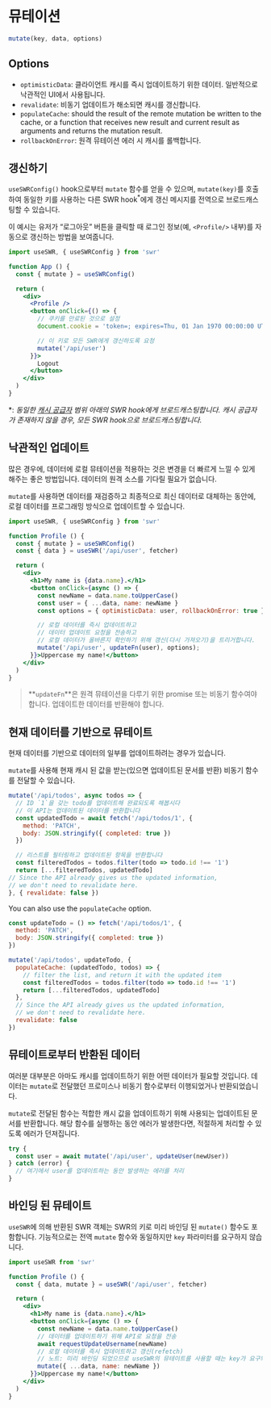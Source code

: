 # 뮤테이션

```js
mutate(key, data, options)
```

## Options

- `optimisticData`: 클라이언트 캐시를 즉시 업데이트하기 위한 데이터. 일반적으로 낙관적인 UI에서 사용됩니다.
- `revalidate`: 비동기 업데이트가 해소되면 캐시를 갱신합니다.
- `populateCache`: should the result of the remote mutation be written to the cache, or a function that receives new result and current result as arguments and returns the mutation result.
- `rollbackOnError`: 원격 뮤테이션 에러 시 캐시를 롤백합니다.

## 갱신하기

`useSWRConfig()` hook으로부터 `mutate` 함수를 얻을 수 있으며, `mutate(key)`를 호출하여
동일한 키를 사용하는 다른 SWR hook<sup>*</sup>에게 갱신 메시지를 전역으로 브로드캐스팅할 수 있습니다.

이 예시는 유저가 “로그아웃” 버튼을 클릭할 때 로그인 정보(예, `<Profile/>` 내부)를 자동으로 갱신하는
방법을 보여줍니다.

```jsx
import useSWR, { useSWRConfig } from 'swr'

function App () {
  const { mutate } = useSWRConfig()

  return (
    <div>
      <Profile />
      <button onClick={() => {
        // 쿠키를 만료된 것으로 설정
        document.cookie = 'token=; expires=Thu, 01 Jan 1970 00:00:00 UTC; path=/;'

        // 이 키로 모든 SWR에게 갱신하도록 요청
        mutate('/api/user')
      }}>
        Logout
      </button>
    </div>
  )
}
```

*: _동일한 [캐시 공급자](/docs/advanced/cache) 범위 아래의 SWR hook에게 브로드캐스팅합니다. 캐시 공급자가 존재하지 않을 경우, 모든 SWR hook으로 브로드캐스팅합니다._

## 낙관적인 업데이트

많은 경우에, 데이터에 로컬 뮤테이션을 적용하는 것은 변경을 더 빠르게 느낄 수 있게 해주는 좋은 방법입니다.
데이터의 원격 소스를 기다릴 필요가 없습니다.

`mutate`를 사용하면 데이터를 재검증하고 최종적으로 최신 데이터로 대체하는 동안에,
로컬 데이터를 프로그래밍 방식으로 업데이트할 수 있습니다.

```jsx
import useSWR, { useSWRConfig } from 'swr'

function Profile () {
  const { mutate } = useSWRConfig()
  const { data } = useSWR('/api/user', fetcher)

  return (
    <div>
      <h1>My name is {data.name}.</h1>
      <button onClick={async () => {
        const newName = data.name.toUpperCase()
        const user = { ...data, name: newName }
        const options = { optimisticData: user, rollbackOnError: true }

        // 로컬 데이터를 즉시 업데이트하고
        // 데이터 업데이트 요청을 전송하고
        // 로컬 데이터가 올바른지 확인하기 위해 갱신(다시 가져오기)을 트리거합니다.
        mutate('/api/user', updateFn(user), options);
      }}>Uppercase my name!</button>
    </div>
  )
}
```

> **`updateFn`**은 원격 뮤테이션을 다루기 위한 promise 또는 비동기 함수여야 합니다. 업데이트한 데이터를 반환해야 합니다.

## 현재 데이터를 기반으로 뮤테이트

현재 데이터를 기반으로 데이터의 일부를 업데이트하려는 경우가 있습니다.

`mutate`를 사용해 현재 캐시 된 값을 받는(있으면 업데이트된 문서를 반환) 비동기 함수를 전달할 수 있습니다. 

```jsx
mutate('/api/todos', async todos => {
  // ID `1`을 갖는 todo를 업데이트해 완료되도록 해봅시다
  // 이 API는 업데이트된 데이터를 반환합니다
  const updatedTodo = await fetch('/api/todos/1', {
    method: 'PATCH',
    body: JSON.stringify({ completed: true })
  })

  // 리스트를 필터링하고 업데이트된 항목을 반환합니다
  const filteredTodos = todos.filter(todo => todo.id !== '1')
  return [...filteredTodos, updatedTodo]
// Since the API already gives us the updated information,
// we don't need to revalidate here.
}, { revalidate: false })
```

You can also use the `populateCache` option.

```jsx
const updateTodo = () => fetch('/api/todos/1', {
  method: 'PATCH',
  body: JSON.stringify({ completed: true })
})

mutate('/api/todos', updateTodo, {
  populateCache: (updatedTodo, todos) => {
    // filter the list, and return it with the updated item
    const filteredTodos = todos.filter(todo => todo.id !== '1')
    return [...filteredTodos, updatedTodo]
  },
  // Since the API already gives us the updated information,
  // we don't need to revalidate here.
  revalidate: false
})
```

## 뮤테이트로부터 반환된 데이터

여러분 대부분은 아마도 캐시를 업데이트하기 위한 어떤 데이터가 필요할 것입니다. 데이터는 `mutate`로 전달했던 프로미스나 비동기 함수로부터 이행되었거나 반환되었습니다.

`mutate`로 전달된 함수는 적합한 캐시 값을 업데이트하기 위해 사용되는 업데이트된 문서를 반환합니다. 해당 함수를 실행하는 동안 에러가 발생한다면,
적절하게 처리할 수 있도록 에러가 던져집니다.

```jsx
try {
  const user = await mutate('/api/user', updateUser(newUser))
} catch (error) {
  // 여기에서 user를 업데이트하는 동안 발생하는 에러를 처리
}
```

## 바인딩 된 뮤테이트

`useSWR`에 의해 반환된 SWR 객체는 SWR의 키로 미리 바인딩 된 `mutate()` 함수도 포함합니다.
기능적으로는 전역 `mutate` 함수와 동일하지만 `key` 파라미터를 요구하지 않습니다.

```jsx
import useSWR from 'swr'

function Profile () {
  const { data, mutate } = useSWR('/api/user', fetcher)

  return (
    <div>
      <h1>My name is {data.name}.</h1>
      <button onClick={async () => {
        const newName = data.name.toUpperCase()
        // 데이터를 업데이트하기 위해 API로 요청을 전송
        await requestUpdateUsername(newName)
        // 로컬 데이터를 즉시 업데이트하고 갱신(refetch)
        // 노트: 미리 바인딩 되었으므로 useSWR의 뮤테이트를 사용할 때는 key가 요구되지 않음
        mutate({ ...data, name: newName })
      }}>Uppercase my name!</button>
    </div>
  )
}
```
